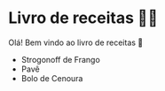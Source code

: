 # Livro de receitas 👨‍🍳

 Olá! Bem vindo ao livro de receitas 👋

 - Strogonoff de Frango
 - Pavê
 - Bolo de Cenoura

